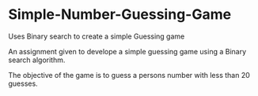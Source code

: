 # Simple-Number-Guessing-Game
Uses Binary search to create a simple Guessing game 

An assignment given to develope a simple guessing game using a Binary search algorithm.

The objective of the game is to guess a persons number with less than 20 guesses. 

